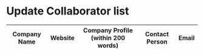 # Update Collaborator list


| Company Name | Website | Company Profile (within 200 words) | Contact Person | Email | 
| ------------ | ------- | ---------------------------------- | -------------- | ----- | 
